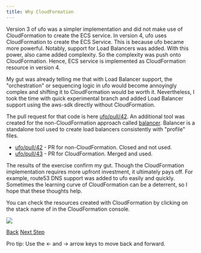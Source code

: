 ```yaml
---
title: Why CloudFormation
---
```


Version 3 of ufo was a simpler implementation and did not make use of CloudFormation to create the ECS service. In version 4, ufo uses CloudFormation to create the ECS Service.  This is because ufo became more powerful. Notably, support for Load Balancers was added. With this power, also came added complexity. So the complexity was push onto CloudFormation.  Hence, ECS service is implemented as CloudFormation resource in version 4.

My gut was already telling me that with Load Balancer support, the "orchestration" or sequencing logic in ufo would become annoyingly complex and shifting it to CloudFormation would be worth it. Nevertheless, I took the time with quick experimental branch and added Load Balancer support using the aws-sdk directly without CloudFormation.

The pull request for that code is here [ufo/pull/42](https://github.com/tongueroo/ufo/pull/42). An additional tool was created for the non-CloudFormation approach called [balancer](https://github.com/tongueroo/balancer). Balancer is a standalone tool used to create load balancers consistently with "profile" files.

* [ufo/pull/42](https://github.com/tongueroo/ufo/pull/42) - PR for non-CloudFormation. Closed and not used.
* [ufo/pull/43](https://github.com/tongueroo/ufo/pull/43) - PR for CloudFormation. Merged and used.

The results of the exercise confirm my gut.  Though the CloudFormation implementation requires more upfront investment, it ultimately pays off.  For example, route53 DNS support was added to ufo easily and quickly.  Sometimes the learning curve of CloudFormation can be a deterrent, so I hope that these thoughts help.

You can check the resources created with CloudFormation by clicking on the stack name of in the CloudFormation console.

<img src="/img/docs/cloudformation-resources.png" class="doc-photo" />

<a id="prev" class="btn btn-basic" href="{% link _docs/faq.md %}">Back</a>
<a id="next" class="btn btn-primary" href="{% link _docs/customize-cloudformation.md %}">Next Step</a>
<p class="keyboard-tip">Pro tip: Use the <- and -> arrow keys to move back and forward.</p>
